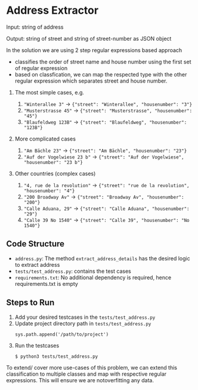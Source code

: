 # Address Extractor

Input: string of address

Output: string of street and string of street-number as JSON object

In the solution we are using 2 step regular expressions based approach
- classifies the order of street name and house number using the first set of regular expression
- based on classfication, we can map the respected type with the other regular expression which separates street and house number.

1. The most simple cases, e.g.
   1. `"Winterallee 3"` -> `{"street": "Winterallee", "housenumber": "3"}`
   1. `"Musterstrasse 45"` -> `{"street": "Musterstrasse", "housenumber": "45"}`
   1. `"Blaufeldweg 123B"` -> `{"street": "Blaufeldweg", "housenumber": "123B"}`

2. More complicated cases
   1. `"Am Bächle 23"` -> `{"street": "Am Bächle", "housenumber": "23"}`
   1. `"Auf der Vogelwiese 23 b"` -> `{"street": "Auf der Vogelwiese", "housenumber": "23 b"}`

3. Other countries (complex cases)
   1. `"4, rue de la revolution"` -> `{"street": "rue de la revolution", "housenumber": "4"}`
   1. `"200 Broadway Av"` -> `{"street": "Broadway Av", "housenumber": "200"}`
   1. `"Calle Aduana, 29"` -> `{"street": "Calle Aduana", "housenumber": "29"}`
   1. `"Calle 39 No 1540"` -> `{"street": "Calle 39", "housenumber": "No 1540"}`

## Code Structure 
- `address.py`: The method `extract_address_details` has the desired logic to extract address
- `tests/test_address.py`: contains the test cases
- `requirements.txt`: No additional dependency is required, hence requirements.txt is empty

## Steps to Run
1. Add your desired testcases in the `tests/test_address.py`
2. Update project directory path in `tests/test_address.py`
    ```
    sys.path.append('/path/to/project')
    ```
3. Run the testcases    
    ```
    $ python3 tests/test_address.py
    ``` 

To extend/ cover more use-cases of this problem, we can extend this classification to multiple classes and map with respective regular expressions. This will ensure we are notoverfitting any data.